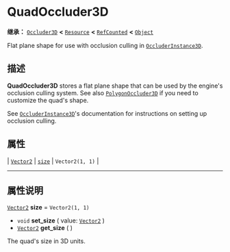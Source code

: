 <!-- ⚠ 请勿编辑本文件 ⚠ -->
<!-- 本文档使用脚本从 WeDot 引擎源码仓库生成。 -->
<!-- 生成脚本：https://github.com/WeDot-Engine/WeDot/tree/4.3/doc/tools/make_md.py； -->
<!-- 原文件：https://github.com/WeDot-Engine/WeDot/tree/4.3/doc/classes/QuadOccluder3D.xml。 -->

<div id="_class_quadoccluder3d"></div>

# QuadOccluder3D

**继承：** [`Occluder3D`](class_occluder3d.md) **<** [`Resource`](class_resource.md) **<** [`RefCounted`](class_refcounted.md) **<** [`Object`](class_object.md)

Flat plane shape for use with occlusion culling in [`OccluderInstance3D`](class_occluderinstance3d.md).

## 描述

**QuadOccluder3D** stores a flat plane shape that can be used by the engine's occlusion culling system. See also [`PolygonOccluder3D`](class_polygonoccluder3d.md) if you need to customize the quad's shape.

See [`OccluderInstance3D`](class_occluderinstance3d.md)'s documentation for instructions on setting up occlusion culling.

## 属性

| [`Vector2`](class_vector2.md) | [`size`](#class_quadoccluder3d_property_size) | ``Vector2(1, 1)`` |

<!-- rst-class:: classref-section-separator -->

---

## 属性说明

<div id="_class_quadoccluder3d_property_size"></div>

[`Vector2`](class_vector2.md) **size** = ``Vector2(1, 1)`` <div id="class_quadoccluder3d_property_size"></div>

- `void` **set_size** ( value: [`Vector2`](class_vector2.md) )
- [`Vector2`](class_vector2.md) **get_size** ( )

The quad's size in 3D units.

[^virtual]: 本方法通常需要用户覆盖才能生效。
[^const]: 本方法无副作用，不会修改该实例的任何成员变量。
[^vararg]: 本方法除了能接受在此处描述的参数外，还能够继续接受任意数量的参数。
[^constructor]: 本方法用于构造某个类型。
[^static]: 调用本方法无需实例，可直接使用类名进行调用。
[^operator]: 本方法描述的是使用本类型作为左操作数的有效运算符。
[^bitfield]: 这个值是由下列位标志构成位掩码的整数。
[^void]: 无返回值。
